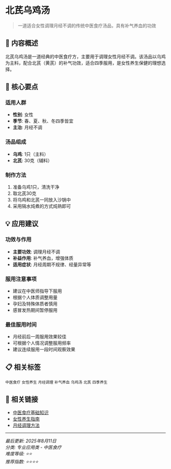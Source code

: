 # 北芪乌鸡汤

> 一道适合女性调理月经不调的传统中医食疗汤品，具有补气养血的功效

## 📝 内容概述

北芪乌鸡汤是一道经典的中医食疗方，主要用于调理女性月经不调。该汤品以乌鸡为主料，配合北芪（黄芪）的补气功效，适合四季服用，是女性养生保健的理想选择。

## 🎯 核心要点

### 适用人群
- **性别**: 女性
- **季节**: 春、夏、秋、冬四季皆宜
- **主治**: 月经不调

### 汤品组成
- **乌鸡**: 1只（主料）
- **北芪**: 30克（辅料）

### 制作方法
1. 准备乌鸡1只，清洗干净
2. 取北芪30克
3. 将乌鸡和北芪一同放入沙锅中
4. 采用隔水炖煮的方式炖熟即可

## 💡 应用建议

### 功效与作用
- **主要功效**: 调理月经不调
- **补益作用**: 补气养血，增强体质
- **适用症状**: 月经周期不规律、经量异常等

### 服用注意事项
- 建议在中医师指导下服用
- 根据个人体质调整用量
- 孕妇及特殊体质者慎用
- 感冒发热期间暂停服用

### 最佳服用时间
- 月经前后一周服用效果较佳
- 可根据个人情况调整服用频率
- 建议连续服用一段时间观察效果

## 📋 相关标签

`中医食疗` `女性养生` `月经调理` `补气养血` `乌鸡汤` `北芪` `四季养生`

## 🔗 相关链接

- [中医食疗基础知识](../education/tcm-food-therapy-basics.md)
- [女性养生指南](../content/women-health-guide.md)
- [月经调理方法](../professional/menstrual-regulation.md)

---

*最后更新: 2025年8月11日*  
*分类: 专业应用类 - 中医食疗*  
*难度等级: ⭐⭐*  
*推荐指数: ⭐⭐⭐⭐*